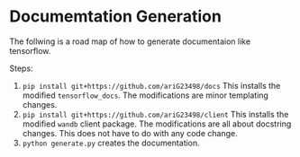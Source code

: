# Documemtation Generation

The follwing is a road map of how to generate documentaion like tensorflow.

Steps:

1. `pip install git+https://github.com/ariG23498/docs` This installs the modified `tensorflow_docs`. The modifications are minor templating changes.
2. `pip install git+https://github.com/ariG23498/client` This installs the modified `wandb` client package. The modifications are all about docstring changes. This does not have to do with any code change.
3. `python generate.py` creates the documentation.